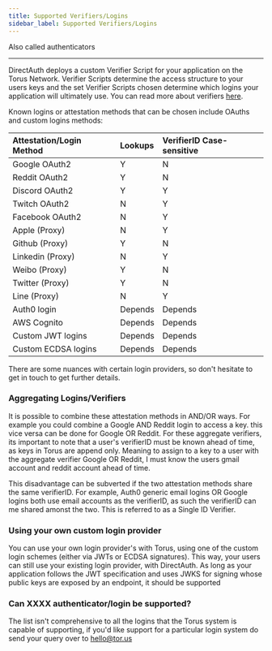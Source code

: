 ```yaml
---
title: Supported Verifiers/Logins
sidebar_label: Supported Verifiers/Logins
---
```


Also called authenticators

---

DirectAuth deploys a custom Verifier Script for your application on the Torus
Network. Verifier Scripts determine the access structure to your users keys and
the set Verifier Scripts chosen determine which logins your application will
ultimately use. You can read more about verifiers
[here](https://medium.com/toruslabs/key-assignments-resolution-and-retrieval-afb984500612).

Known logins or attestation methods that can be chosen include OAuths and custom
logins methods:

| Attestation/Login Method | Lookups | VerifierID Case-sensitive |
| :----------------------- | :------ | :------------------------ |
| Google OAuth2            | Y       | N                         |
| Reddit OAuth2            | Y       | N                         |
| Discord OAuth2           | Y       | Y                         |
| Twitch OAuth2            | N       | Y                         |
| Facebook OAuth2          | N       | Y                         |
| Apple \(Proxy\)          | N       | Y                         |
| Github \(Proxy\)         | Y       | N                         |
| Linkedin \(Proxy\)       | N       | Y                         |
| Weibo \(Proxy\)          | Y       | N                         |
| Twitter \(Proxy\)        | Y       | N                         |
| Line \(Proxy\)           | N       | Y                         |
| Auth0 login              | Depends | Depends                   |
| AWS Cognito              | Depends | Depends                   |
| Custom JWT logins        | Depends | Depends                   |
| Custom ECDSA logins      | Depends | Depends                   |

There are some nuances with certain login providers, so don't hesitate to get in
touch to get further details.

### Aggregating Logins/Verifiers

It is possible to combine these attestation methods in AND/OR ways. For example
you could combine a Google AND Reddit login to access a key. this vice versa can
be done for Google OR Reddit. For these aggregate verifiers, its important to
note that a user's verifierID must be known ahead of time, as keys in Torus are
append only. Meaning to assign to a key to a user with the aggregate verifier
Google OR Reddit, I must know the users gmail account and reddit account ahead
of time.

This disadvantage can be subverted if the two attestation methods share the same
verifierID. For example, Auth0 generic email logins OR Google logins both use
email accounts as the verifierID, as such the verifierID can me shared amonst
the two. This is referred to as a Single ID Verifier.

### Using your own custom login provider

You can use your own login provider's with Torus, using one of the custom login
schemes \(either via JWTs or ECDSA signatures\). This way, your users can still
use your existing login provider, with DirectAuth. As long as your application
follows the JWT specification and uses JWKS for signing whose public keys are
exposed by an endpoint, it should be supported

### Can XXXX authenticator/login be supported?

The list isn't comprehensive to all the logins that the Torus system is capable
of supporting, if you'd like support for a particular login system do send your
query over to hello@tor.us
